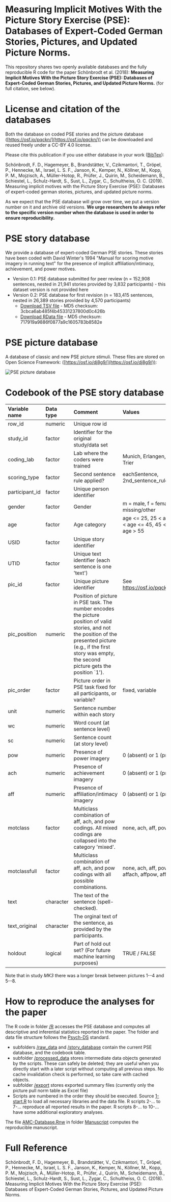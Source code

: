 # Measuring Implicit Motives With the Picture Story Exercise (PSE): Databases of Expert-Coded German Stories, Pictures, and Updated Picture Norms.

This repository shares two openly available databases and the fully reproducible R code for the paper Schönbrodt et al. (2018): **Measuring Implicit Motives With the Picture Story Exercise (PSE): Databases of Expert-Coded German Stories, Pictures, and Updated Picture Norms.** (for full citation, see below).

# License and citation of the databases

Both the database on coded PSE stories and the picture database ([https://osf.io/pqckn/](https://osf.io/pqckn/)) can be downloaded and reused freely under a CC-BY 4.0 license. 

Please cite this publication if you use either database in your work ([BibTex](CITATION.bib)): 

Schönbrodt, F. D., Hagemeyer, B., Brandstätter, V., Czikmantori, T., Gröpel, P., Hennecke, M., Israel, L. S. F., Janson, K., Kemper, N., Köllner, M., Kopp, P. M., Mojzisch, A., Müller-Hotop, R., Prüfer, J., Quirin, M., Scheidemann, B., Schiestel, L., Schulz-Hardt, S., Sust, L., Zygar, C., Schultheiss, O. C. (2019). Measuring implicit motives with the Picture Story Exercise (PSE): Databases of expert-coded german stories, pictures, and updated picture norms.

As we expect that the PSE database will grow over time, we put a version number on it and archive old versions. **We urge researchers to always refer to the specific version number when the database is used in order to ensure reproducibility.**

# PSE story database

We provide a database of expert-coded German PSE stories. These stories have been coded with David Winter's 1994 "Manual for scoring motive imagery in running text" for the presence of implicit affiliation/intimacy, achievement, and power motives.

- Version 0.1: PSE database submitted for peer review (n = 152,908 sentences, nested in 21,941 stories provided by 3,832 participants) - this dataset version is not provided here
- Version 0.2: PSE database for first revision (n = 183,415 sentences, nested in 26,389 stories provided by 4,570 participants)
	- [Download TSV file](/story_database/PSE_0.2_redacted_data.tsv) - MD5 checksum: 3cbca6ab485f4b45331237800d0c426b
	- [Download RData file](/story_database/PSE_0.2_redacted_data.RData) - MD5 checksum: 717919a9886f0877a9c1605783b8582e


# PSE picture database

A database of classic and new PSE picture stimuli. These files are stored on Open Science Framework: ([https://osf.io/dj8g9/](https://osf.io/dj8g9/)):

![PSE picture database](/picture_database/pse-pic-DB.jpg)

# Codebook of the PSE story database

|Variable name  |Data type |Comment                                                                                                                                                                                                                  |Values                                                          |
|:--------------|:---------|:------------------------------------------------------------------------------------------------------------------------------------------------------------------------------------------------------------------------|:---------------------------------------------------------------|
|row_id         |numeric   |Unique row id                                                                                                                                                                                                            |                                                                |
|study_id       |factor    |Identifier for the original study/data set                                                                                                                                                                               |                                                                |
|coding_lab     |factor    |Lab where the coders were trained                                                                                                                                                                                        |Munich, Erlangen, Osnabrueck, Trier                             |
|scoring_type   |factor    |Second sentence rule applied?                                                                                                                                                                                            |eachSentence, 2nd_sentence_rule                                 |
|participant_id |factor    |Unique person identifier                                                                                                                                                                                                 |                                                                |
|gender         |factor    |Gender                                                                                                                                                                                                                   |m = male, f = female, NA = missing/other                        |
|age            |factor    |Age category                                                                                                                                                                                                             |age <= 25, 25 < age <= 35, 35 < age <= 45, 45 < age <= 55, age > 55 |
|USID           |factor    |Unique story identifier                                                                                                                                                                                                  |                                                                |
|UTID           |factor    |Unique text identifier (each sentence is one 'text')                                                                                                                                                                     |                                                                |
|pic_id         |factor    |Unique picture identifier                                                                                                                                                                                                |See https://osf.io/pqckn/wiki/home/                             |
|pic_position   |numeric   |Position of picture in PSE task. The number encodes the picture position of valid stories, and not the position of the presented picture (e.g., if the first story was empty, the second picture gets the position `1'). |                                                                |
|pic_order      |factor    |Picture order in PSE task fixed for all participants, or variable?                                                                                                                                                       |fixed, variable                                                 |
|unit           |numeric   |Sentence number within each story                                                                                                                                                                                        |                                                                |
|wc             |numeric   |Word count (at sentence level)                                                                                                                                                                                           |                                                                |
|sc             |numeric   |Sentence count (at story level)                                                                                                                                                                                          |                                                                |
|pow            |numeric   |Presence of power imagery                                                                                                                                                                                                |0 (absent) or 1 (present)                                       |
|ach            |numeric   |Presence of achievement imagery                                                                                                                                                                                          |0 (absent) or 1 (present)                                       |
|aff            |numeric   |Presence of affiliation/intimacy imagery                                                                                                                                                                                 |0 (absent) or 1 (present)                                       |
|motclass       |factor    |Multiclass combination of aff, ach, and pow codings. All mixed codings are collapsed into the category 'mixed'.                                                                                                          |none, ach, aff, pow, mixed                                      |
|motclassfull   |factor    |Multiclass combination of aff, ach, and pow codings with all possible combinations.                                                                                                                                      |none, ach, aff, pow, achpow, affach, affpow, affachpow          |
|text           |character |The text of the sentence (spell-checked).                                                                                                                                                                                |                                                                |
|text_original  |character |The orginal text of the sentence, as provided by the participants.                                                                                                                                                       |                                                                |
|holdout        |logical   |Part of hold out set? (For future machine learning purposes)                                                                                                                                                             |TRUE / FALSE                                                    |

Note that in study *MK3* there was a longer break between pictures 1--4 and 5--8.

# How to reproduce the analyses for the paper

The R code in folder [/R](/R) accesses the PSE database and computes all descriptive and inferential statistics reported in the paper. The folder and data file structure follows the [Psych-DS](https://github.com/psych-ds/psych-DS) standard.

- subfolders [/raw_data](/R/raw_data) and [/story_database](/story_database) contain the current PSE database, and the codebook table.
- subfolder [/processed_data](/R/cache) stores intermediate data objects generated by the scripts. These can safely be deleted; they are useful when you directly start with a later script without computing all previous steps. No cache invalidation check is performed, so take care with cached objects.
- subfolder [/export](/R/export) stores exported summary files (currently only the picture pull norm table as Excel file)
- Scripts are numbered in the order they should be executed. Source [1-start.R](/R/1-start.R) to load all necessary libraries and the data file. R scripts 2-... to 7-... reproduce all reported results in the paper. R scripts 8-... to 10-... have some additional exploratory analyses.

The file [AMC-Database.Rnw](/Manuscript/AMC-Database.Rnw) in folder [Manuscript](/Manuscript) computes the reproducible manuscript.

# Full Reference

Schönbrodt, F. D., Hagemeyer, B., Brandstätter, V., Czikmantori, T., Gröpel, P., Hennecke, M., Israel, L. S. F., Janson, K., Kemper, N., Köllner, M., Kopp, P. M., Mojzisch, A., Müller-Hotop, R., Prüfer, J., Quirin, M., Scheidemann, B., Schiestel, L., Schulz-Hardt, S., Sust, L., Zygar, C., Schultheiss, O. C. (2018). Measuring Implicit Motives With the Picture Story Exercise (PSE): Databases of Expert-Coded German Stories, Pictures, and Updated Picture Norms.

